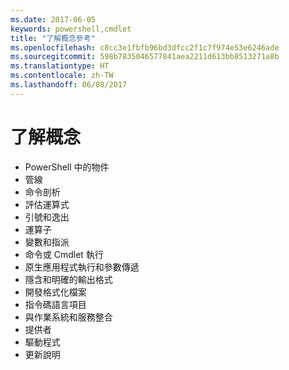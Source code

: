```yaml
---
ms.date: 2017-06-05
keywords: powershell,cmdlet
title: "了解概念參考"
ms.openlocfilehash: c8cc3e1fbfb96bd3dfcc2f1c7f974e53e6246ade
ms.sourcegitcommit: 598b7835046577841aea2211d613bb8513271a8b
ms.translationtype: HT
ms.contentlocale: zh-TW
ms.lasthandoff: 06/08/2017
---
```

# <a name="understanding-concepts"></a>了解概念

*  PowerShell 中的物件  
*  管線
*  命令剖析
*  評估運算式
*  引號和逸出
*  運算子
*  變數和指派
*  命令或 Cmdlet 執行
*  原生應用程式執行和參數傳遞
*  隱含和明確的輸出格式
*  開發格式化檔案
*  指令碼語言項目
*  與作業系統和服務整合
*  提供者
*  驅動程式
*  更新說明 

